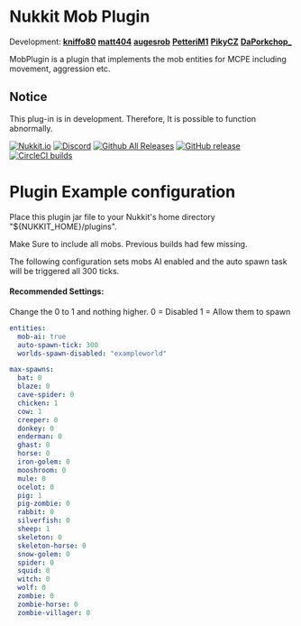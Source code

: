 # Nukkit Mob Plugin
Development: **[kniffo80](https://github.com/kniffo80)**
             **[matt404](https://github.com/matt404)**
             **[augesrob](https://github.com/augesrob)**
             **[PetteriM1](https://github.com/PetteriM1)**
             **[PikyCZ](https://github.com/PikyCZ)**
             **[DaPorkchop_](https://github.com/DaMatrix)**

MobPlugin is a plugin that implements the mob entities for MCPE including movement, aggression etc.

## Notice
This plug-in is in development. Therefore, It is possible to function abnormally.

[![Nukkit.io](https://img.shields.io/badge/Nukkit%20MobPlugin-Download-yellow.svg)](https://potestas.xyz/resources/mob-plugin.3/)
[![Discord](https://discordapp.com/api/guilds/386601650963349504/widget.png)](https://discord.gg/rBew6kc)
[![Github All Releases](https://img.shields.io/github/downloads/Nukkit-coders/mob-plugin/total.svg)](https://github.com/Nukkit-coders/mob-plugin/releases)
[![GitHub release](https://img.shields.io/github/release/Nukkit-coders/mob-plugin.svg)](https://github.com/Nukkit-coders/mob-plugin/releases/latest)
[![CircleCI builds](https://img.shields.io/circleci/project/github/Nukkit-coders/mob-plugin.svg)](https://circleci.com/gh/Nukkit-coders/mob-plugin)

# Plugin Example configuration
Place this plugin jar file to your Nukkit's home directory "${NUKKIT_HOME}/plugins".

Make Sure to include all mobs. Previous builds had few missing.

The following configuration sets mobs AI enabled and the auto spawn task will be triggered all 300 ticks.

#### Recommended Settings: 
Change the 0 to 1 and nothing higher.
0 = Disabled
1 = Allow them to spawn

```yaml
entities:
  mob-ai: true
  auto-spawn-tick: 300
  worlds-spawn-disabled: "exampleworld"

max-spawns:
  bat: 0
  blaze: 0
  cave-spider: 0
  chicken: 1
  cow: 1
  creeper: 0
  donkey: 0
  enderman: 0
  ghast: 0
  horse: 0
  iron-golem: 0
  mooshroom: 0
  mule: 0
  ocelot: 0
  pig: 1
  pig-zombie: 0
  rabbit: 0
  silverfish: 0
  sheep: 1
  skeleton: 0
  skeleton-horse: 0
  snow-golem: 0
  spider: 0
  squid: 0
  witch: 0
  wolf: 0
  zombie: 0
  zombie-horse: 0
  zombie-villager: 0
```
